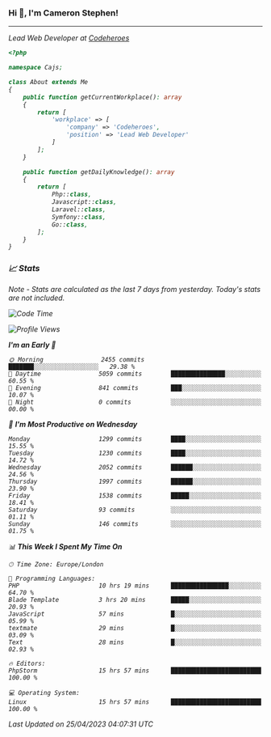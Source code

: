 ### Hi 👋, I'm Cameron Stephen!
<hr>
<p><em>Lead Web Developer at <a href="https://codeheroes.co.uk">Codeheroes</a></p>


```php
<?php

namespace Cajs;

class About extends Me
{
    public function getCurrentWorkplace(): array
    {
        return [
            'workplace' => [
                'company' => 'Codeheroes',
                'position' => 'Lead Web Developer'
            ]
        ];
    }

    public function getDailyKnowledge(): array
    {
        return [
            Php::class,
            Javascript::class,
            Laravel::class,
            Symfony::class,
            Go::class,
        ];
    }
}
```

### 📈 Stats
<p><em>Note - Stats are calculated as the last 7 days from yesterday. Today's stats are not included.</em></p>


<!--START_SECTION:waka-->
![Code Time](http://img.shields.io/badge/Code%20Time-3%2C336%20hrs%2037%20mins-blue)

![Profile Views](http://img.shields.io/badge/Profile%20Views-0-blue)

**I'm an Early 🐤** 

```text
🌞 Morning                2455 commits        ███████░░░░░░░░░░░░░░░░░░   29.38 % 
🌆 Daytime                5059 commits        ███████████████░░░░░░░░░░   60.55 % 
🌃 Evening                841 commits         ███░░░░░░░░░░░░░░░░░░░░░░   10.07 % 
🌙 Night                  0 commits           ░░░░░░░░░░░░░░░░░░░░░░░░░   00.00 % 
```
📅 **I'm Most Productive on Wednesday** 

```text
Monday                   1299 commits        ████░░░░░░░░░░░░░░░░░░░░░   15.55 % 
Tuesday                  1230 commits        ████░░░░░░░░░░░░░░░░░░░░░   14.72 % 
Wednesday                2052 commits        ██████░░░░░░░░░░░░░░░░░░░   24.56 % 
Thursday                 1997 commits        ██████░░░░░░░░░░░░░░░░░░░   23.90 % 
Friday                   1538 commits        █████░░░░░░░░░░░░░░░░░░░░   18.41 % 
Saturday                 93 commits          ░░░░░░░░░░░░░░░░░░░░░░░░░   01.11 % 
Sunday                   146 commits         ░░░░░░░░░░░░░░░░░░░░░░░░░   01.75 % 
```


📊 **This Week I Spent My Time On** 

```text
🕑︎ Time Zone: Europe/London

💬 Programming Languages: 
PHP                      10 hrs 19 mins      ████████████████░░░░░░░░░   64.70 % 
Blade Template           3 hrs 20 mins       █████░░░░░░░░░░░░░░░░░░░░   20.93 % 
JavaScript               57 mins             █░░░░░░░░░░░░░░░░░░░░░░░░   05.99 % 
textmate                 29 mins             █░░░░░░░░░░░░░░░░░░░░░░░░   03.09 % 
Text                     28 mins             █░░░░░░░░░░░░░░░░░░░░░░░░   02.93 % 

🔥 Editors: 
PhpStorm                 15 hrs 57 mins      █████████████████████████   100.00 % 

💻 Operating System: 
Linux                    15 hrs 57 mins      █████████████████████████   100.00 % 
```


 Last Updated on 25/04/2023 04:07:31 UTC
<!--END_SECTION:waka-->
